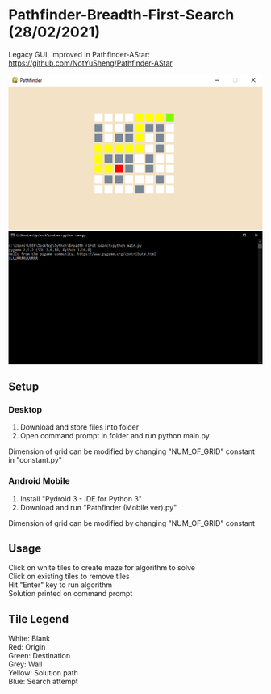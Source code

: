 # Pathfinder-Breadth-First-Search (28/02/2021)
Legacy GUI, improved in Pathfinder-AStar: https://github.com/NotYuSheng/Pathfinder-AStar

<p align="center">
  <img src="Pathfinder Sample Img.png"/>
  <img src="CMD output Sample.png"/>
</p>

## Setup
### Desktop
1. Download and store files into folder
2. Open command prompt in folder and run python main.py  

Dimension of grid can be modified by changing "NUM_OF_GRID" constant in "constant.py"

### Android Mobile
1. Install "Pydroid 3 - IDE for Python 3"  
2. Download and run "Pathfinder (Mobile ver).py"  

Dimension of grid can be modified by changing "NUM_OF_GRID" constant

## Usage
Click on white tiles to create maze for algorithm to solve  
Click on existing tiles to remove tiles   
Hit "Enter" key to run algorithm  
Solution printed on command prompt  

## Tile Legend
White: Blank  
Red: Origin  
Green: Destination  
Grey: Wall  
Yellow: Solution path  
Blue: Search attempt
